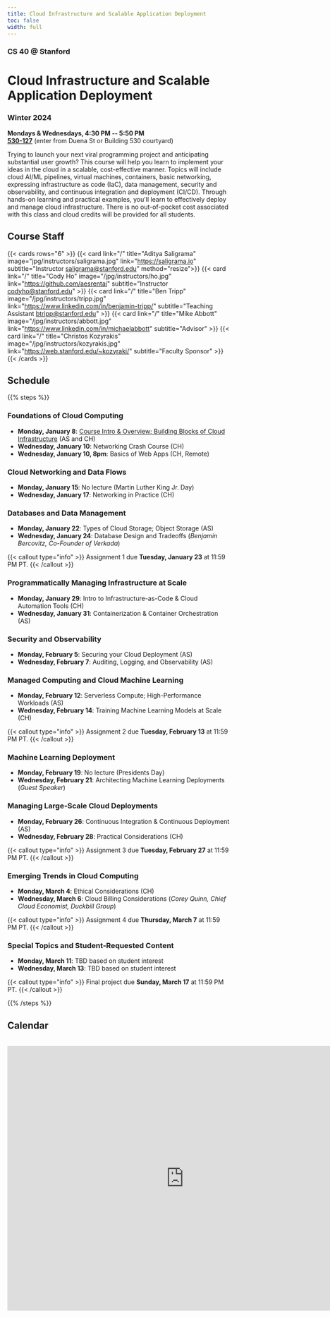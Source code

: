 ```yaml
---
title: Cloud Infrastructure and Scalable Application Deployment
toc: false
width: full
---
```


### CS 40 @ Stanford

# Cloud Infrastructure and Scalable Application Deployment

### Winter 2024

**Mondays & Wednesdays, 4:30 PM -- 5:50 PM** \
**[530-127](https://campus-map.stanford.edu/?srch=530-127)** (enter from Duena St or Building 530 courtyard)

Trying to launch your next viral programming project and anticipating substantial user growth? This course will help you learn to implement your ideas in the cloud in a scalable, cost-effective manner. Topics will include cloud AI/ML pipelines, virtual machines, containers, basic networking, expressing infrastructure as code (IaC), data management, security and observability, and continuous integration and deployment (CI/CD). Through hands-on learning and practical examples, you'll learn to effectively deploy and manage cloud infrastructure. There is no out-of-pocket cost associated with this class and cloud credits will be provided for all students.

## Course Staff

{{< cards rows="6" >}}
  {{< card link="/" title="Aditya Saligrama" image="jpg/instructors/saligrama.jpg" link="https://saligrama.io" subtitle="Instructor&#10;saligrama@stanford.edu" method="resize">}}
  {{< card link="/" title="Cody Ho" image="/jpg/instructors/ho.jpg" link="https://github.com/aesrentai" subtitle="Instructor&#10;codyho@stanford.edu" >}}
  {{< card link="/" title="Ben Tripp" image="/jpg/instructors/tripp.jpg" link="https://www.linkedin.com/in/benjamin-tripp/" subtitle="Teaching Assistant&#10;btripp@stanford.edu" >}}
  {{< card link="/" title="Mike Abbott" image="/jpg/instructors/abbott.jpg" link="https://www.linkedin.com/in/michaelabbott" subtitle="Advisor" >}}
  {{< card link="/" title="Christos Kozyrakis" image="/jpg/instructors/kozyrakis.jpg" link="https://web.stanford.edu/~kozyraki/" subtitle="Faculty Sponsor" >}}
{{< /cards >}}

## Schedule

{{% steps %}}

### Foundations of Cloud Computing

* **Monday, January 8**: [Course Intro & Overview; Building Blocks of Cloud Infrastructure](/lectures/2024-01-08-intro.pdf) (AS and CH)
* **Wednesday, January 10**: Networking Crash Course (CH)
* **Wednesday, January 10, 8pm**: Basics of Web Apps (CH, Remote)

### Cloud Networking and Data Flows

* **Monday, January 15**: No lecture (Martin Luther King Jr. Day)
* **Wednesday, January 17**: Networking in Practice (CH)

### Databases and Data Management 

* **Monday, January 22**: Types of Cloud Storage; Object Storage (AS)
* **Wednesday, January 24**: Database Design and Tradeoffs (*Benjamin Bercovitz, Co-Founder of Verkada*)


{{< callout type="info" >}}
  Assignment 1 due **Tuesday, January 23** at 11:59 PM PT.
{{< /callout >}}

### Programmatically Managing Infrastructure at Scale

* **Monday, January 29**: Intro to Infrastructure-as-Code & Cloud Automation Tools (CH)
* **Wednesday, January 31**: Containerization & Container Orchestration (AS)

### Security and Observability

* **Monday, February 5**: Securing your Cloud Deployment (AS)
* **Wednesday, February 7**: Auditing, Logging, and Observability (AS)

### Managed Computing and Cloud Machine Learning

* **Monday, February 12**: Serverless Compute; High-Performance Workloads (AS)
* **Wednesday, February 14**: Training Machine Learning Models at Scale (CH)

{{< callout type="info" >}}
  Assignment 2 due **Tuesday, February 13** at 11:59 PM PT.
{{< /callout >}}

### Machine Learning Deployment

* **Monday, February 19**: No lecture (Presidents Day)
* **Wednesday, February 21**: Architecting Machine Learning Deployments (*Guest Speaker*)

### Managing Large-Scale Cloud Deployments

* **Monday, February 26**: Continuous Integration & Continuous Deployment (AS)
* **Wednesday, February 28**: Practical Considerations (CH)

{{< callout type="info" >}}
  Assignment 3 due **Tuesday, February 27** at 11:59 PM PT.
{{< /callout >}}

### Emerging Trends in Cloud Computing

* **Monday, March 4**: Ethical Considerations (CH)
* **Wednesday, March 6**: Cloud Billing Considerations (*Corey Quinn, Chief Cloud Economist, Duckbill Group*)

{{< callout type="info" >}}
  Assignment 4 due **Thursday, March 7** at 11:59 PM PT.
{{< /callout >}}

### Special Topics and Student-Requested Content

* **Monday, March 11**: TBD based on student interest
* **Wednesday, March 13**: TBD based on student interest

{{< callout type="info" >}}
  Final project due **Sunday, March 17** at 11:59 PM PT.
{{< /callout >}}

{{% /steps %}}

## Calendar

<br>

<iframe src="https://calendar.google.com/calendar/embed?src=c_cb7da9d2c706e56401e8dd35408791296e9f0850df3cd3b882e4ed1c64862180%40group.calendar.google.com&ctz=America%2FLos_Angeles" style="border: 0" width="800" height="600" frameborder="0" scrolling="no"></iframe>